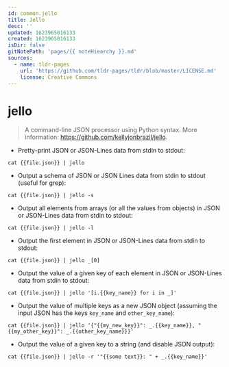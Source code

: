```yaml
---
id: common.jello
title: Jello
desc: ''
updated: 1623965016133
created: 1623965016133
isDir: false
gitNotePath: 'pages/{{ noteHiearchy }}.md'
sources:
  - name: tldr-pages
    url: 'https://github.com/tldr-pages/tldr/blob/master/LICENSE.md'
    license: Creative Commons
---
```

# jello

> A command-line JSON processor using Python syntax.
> More information: <https://github.com/kellyjonbrazil/jello>.

- Pretty-print JSON or JSON-Lines data from stdin to stdout:

`cat {{file.json}} | jello`

- Output a schema of JSON or JSON Lines data from stdin to stdout (useful for grep):

`cat {{file.json}} | jello -s`

- Output all elements from arrays (or all the values from objects) in JSON or JSON-Lines data from stdin to stdout:

`cat {{file.json}} | jello -l`

- Output the first element in JSON or JSON-Lines data from stdin to stdout:

`cat {{file.json}} | jello _[0]`

- Output the value of a given key of each element in JSON or JSON-Lines data from stdin to stdout:

`cat {{file.json}} | jello '[i.{{key_name}} for i in _]'`

- Output the value of multiple keys as a new JSON object (assuming the input JSON has the keys `key_name` and `other_key_name`):

`cat {{file.json}} | jello '{"{{my_new_key}}": _.{{key_name}}, "{{my_other_key}}": _.{{other_key_name}}}'`

- Output the value of a given key to a string (and disable JSON output):

`cat {{file.json}} | jello -r '"{{some text}}: " + _.{{key_name}}'`

